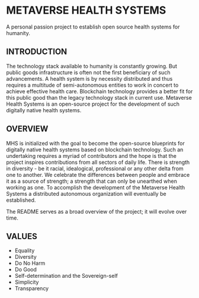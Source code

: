 # METAVERSE HEALTH SYSTEMS
A personal passion project to establish open source health systems for humanity.

## INTRODUCTION
The technology stack available to humanity is constantly growing. But public goods infrastructure is often not the first beneficiary of such advancements. A health system is by necessity distributed and thus requires a multitude of semi-autonomous entities to work in concert to achieve effective health care. Blockchain technology provides a better fit for this public good than the legacy technology stack in current use. Metaverse Health Systems is an open-source project for the development of such digitally native health systems. 

## OVERVIEW
MHS is initialized with the goal to become the open-source blueprints for digitally native health systems based on blockchain technology. Such an undertaking requires a myriad of contributors and the hope is that the project inspires contributions from all sectors of daily life. There is strength in diversity - be it racial, idealogical, professional or any other delta from one to another. We celebrate the differences between people and embrace it as a source of strength; a strength that can only be unearthed when working as one. To accomplish the development of the Metaverse Health Systems a distributed autonomous organization will eventually be established.

The README serves as a broad overview of the project; it will evolve over time.

## VALUES
- Equality
- Diversity
- Do No Harm
- Do Good
- Self-determination and the Sovereign-self
- Simplicity
- Transparency
